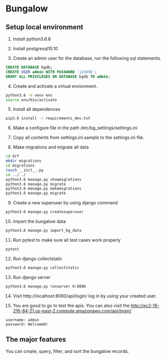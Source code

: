 # Bungalow

## Setup local environment

1. Install python3.6.8

2. Install postgresql10.10

3. Create an admin user for the database, run the following sql statements.
```sql
CREATE DATABASE bgdb;
CREATE USER admin WITH PASSWORD '123456';
GRANT ALL PRIVILEGES ON DATABASE bgdb TO admin;
```
4. Create and activate a virtual envionment.
```bash
python3.6 -m venv env
source env/bin/activate
```
5. Install all dependences
```bash
pip3.6 install -r requirements_dev.txt
```
6. Make a configure file in the path /etc/bg_settings/settings.ini

7. Copy all contents from settings.ini.sample to the settings.ini file.

8. Make migrations and migrate all data
```bash
cd drf
mkdir migrations
cd migrations
touch __init__.py
cd ../../
python3.6 manage.py showmigrations
python3.6 manage.py migrate
python3.6 manage.py makemigrations
python3.6 manage.py migrate
```
9. Create a new superuser by using django command
```bash
python3.6 manage.py createsuperuser
```
10. Import the bungalow data
```bash
python3.6 manage.py import_bg_data
```
11. Run pytest to make sure all test cases work properly
```bash
pytest
```
12. Run django collectstatic
```bash
python3.6 manage.py collectstatic
```
13. Run django server
```bash
python3.6 manage.py runserver 0:8080
```
14. Visit http://localhost:8080/api/login/
log in by using your created user.

15. You are good to go to test the apis.  You can also visit the http://ec2-18-216-84-21.us-east-2.compute.amazonaws.com/api/login/
```
username: admin
password: Welcome0!
```
## The major features
You can create, query, filter, and sort the bungalow records. 
